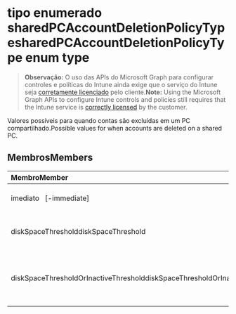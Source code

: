 # <a name="sharedpcaccountdeletionpolicytype-enum-type"></a><span data-ttu-id="038e7-101">tipo enumerado sharedPCAccountDeletionPolicyType</span><span class="sxs-lookup"><span data-stu-id="038e7-101">sharedPCAccountDeletionPolicyType enum type</span></span>

> <span data-ttu-id="038e7-102">**Observação:** O uso das APIs do Microsoft Graph para configurar controles e políticas do Intune ainda exige que o serviço do Intune seja [corretamente licenciado](https://go.microsoft.com/fwlink/?linkid=839381) pelo cliente.</span><span class="sxs-lookup"><span data-stu-id="038e7-102">**Note:** Using the Microsoft Graph APIs to configure Intune controls and policies still requires that the Intune service is [correctly licensed](https://go.microsoft.com/fwlink/?linkid=839381) by the customer.</span></span>

<span data-ttu-id="038e7-103">Valores possíveis para quando contas são excluídas em um PC compartilhado.</span><span class="sxs-lookup"><span data-stu-id="038e7-103">Possible values for when accounts are deleted on a shared PC.</span></span>
## <a name="members"></a><span data-ttu-id="038e7-104">Membros</span><span class="sxs-lookup"><span data-stu-id="038e7-104">Members</span></span>
|<span data-ttu-id="038e7-105">Membro</span><span class="sxs-lookup"><span data-stu-id="038e7-105">Member</span></span>|<span data-ttu-id="038e7-106">Valor</span><span class="sxs-lookup"><span data-stu-id="038e7-106">Value</span></span>|<span data-ttu-id="038e7-107">Descrição</span><span class="sxs-lookup"><span data-stu-id="038e7-107">Description</span></span>|
|:---|:---|:---|
|<span data-ttu-id="038e7-108">imediato</span><span class="sxs-lookup"><span data-stu-id="038e7-108">   [-immediate]</span></span>|<span data-ttu-id="038e7-109">0</span><span class="sxs-lookup"><span data-stu-id="038e7-109">0%</span></span>|<span data-ttu-id="038e7-110">Excluir imediatamente.</span><span class="sxs-lookup"><span data-stu-id="038e7-110">Delete immediately.</span></span>|
|<span data-ttu-id="038e7-111">diskSpaceThreshold</span><span class="sxs-lookup"><span data-stu-id="038e7-111">diskSpaceThreshold</span></span>|<span data-ttu-id="038e7-112">1</span><span class="sxs-lookup"><span data-stu-id="038e7-112">-1</span></span>|<span data-ttu-id="038e7-113">Excluir no limite de espaço em disco.</span><span class="sxs-lookup"><span data-stu-id="038e7-113">Delete at disk space threshold.</span></span>|
|<span data-ttu-id="038e7-114">diskSpaceThresholdOrInactiveThreshold</span><span class="sxs-lookup"><span data-stu-id="038e7-114">diskSpaceThresholdOrInactiveThreshold</span></span>|<span data-ttu-id="038e7-115">2</span><span class="sxs-lookup"><span data-stu-id="038e7-115">-2</span></span>|<span data-ttu-id="038e7-116">Excluir no limite de espaço em disco ou no limite inativo.</span><span class="sxs-lookup"><span data-stu-id="038e7-116">Delete at disk space threshold or inactive threshold.</span></span>|








